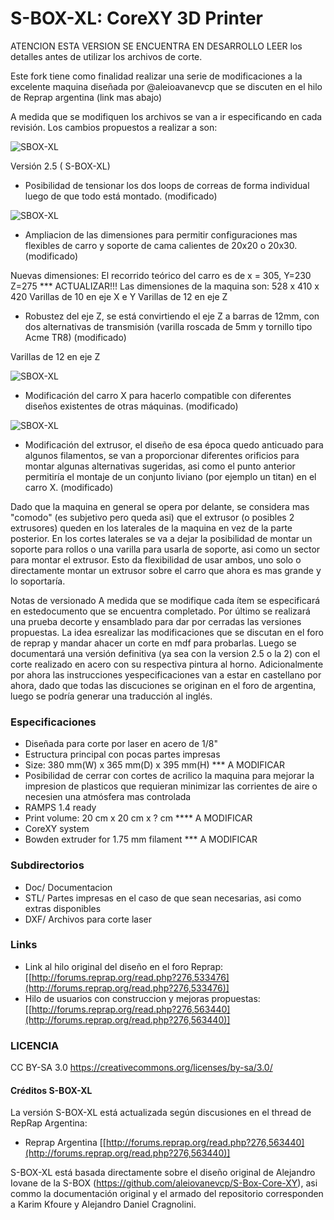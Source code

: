 # S-BOX-XL: CoreXY 3D Printer


ATENCION ESTA VERSION SE ENCUENTRA EN DESARROLLO LEER los
detalles antes de utilizar los archivos de corte.



Este fork tiene como finalidad realizar una serie de
modificaciones a la excelente maquina diseñada por @aleioavanevcp que se
discuten en el hilo de Reprap argentina (link mas abajo)

A medida que se modifiquen los archivos se van a ir
especificando en cada revisión. Los cambios propuestos a realizar a son:
 
 
![SBOX-XL](https://i.imgur.com/tgVSHT1.png)


Versión 2.5 ( S-BOX-XL)



* Posibilidad de tensionar los dos loops de correas de forma
individual luego de que todo está montado. (modificado)

![SBOX-XL](https://i.imgur.com/4Ty3gyB.png)

* Ampliacion de las dimensiones para permitir configuraciones mas
flexibles de carro y soporte de cama calientes de 20x20 o 20x30. (modificado)


Nuevas dimensiones:
El recorrido teórico del carro es de x = 305, Y=230 Z=275
*** ACTUALIZAR!!! Las dimensiones de la maquina son: 528 x 410 x 420
Varillas de 10 en eje X e Y
Varillas de 12 en eje Z

* Robustez del eje Z, se está convirtiendo el eje Z a barras
de 12mm, con dos alternativas de transmisión (varilla roscada de 5mm y tornillo
tipo Acme TR8) (modificado)

Varillas de 12 en eje Z

![SBOX-XL](https://i.imgur.com/wF26sgF.png)


* Modificación del carro X para hacerlo compatible con
diferentes diseños existentes de otras máquinas. (modificado)

![SBOX-XL](https://i.imgur.com/nP22Bky.png)


* Modificación del extrusor, el diseño de esa época quedo
anticuado para algunos filamentos, se van a proporcionar diferentes orificios
para montar algunas alternativas sugeridas, asi como el punto anterior
permitiría el montaje de un conjunto liviano (por ejemplo un titan) en el carro
X. (modificado)

Dado que la maquina en general se opera por delante, se considera mas "comodo" (es subjetivo pero queda asi) que el extrusor (o posibles 2 extrusores) queden en los laterales de la maquina en vez de la parte posterior. En los cortes laterales se va a dejar la posibilidad de montar un soporte para rollos o una varilla para usarla de soporte, asi como un sector para montar el extrusor. Esto da flexibilidad de usar ambos, uno solo o directamente montar un extrusor sobre el carro que ahora es mas grande y lo soportaría.


Notas de versionado 
A medida que se modifique cada ítem se especificará en estedocumento que se encuentra completado. Por último se realizará una prueba decorte y ensamblado para dar por cerradas las versiones propuestas. La idea esrealizar las modificaciones que se discutan en el foro de reprap y mandar ahacer un corte en mdf para probarlas. Luego se documentará una versión definitiva (ya sea con la version 2.5 o la 2) con el corte realizado en acero con su respectiva pintura al horno. 
Adicionalmente por ahora las instrucciones yespecificaciones van a estar en castellano por ahora, dado que todas las discuciones se originan en el foro de argentina, luego se podría generar una traducción al inglés. 


### Especificaciones
* Diseñada para corte por laser en acero de 1/8" 
* Estructura principal con pocas partes impresas
* Size: 380 mm(W) x 365 mm(D) x 395 mm(H) *** A MODIFICAR
* Posibilidad de cerrar con cortes de acrilico la maquina para mejorar la impresion de plasticos que requieran minimizar las corrientes de aire o necesien una atmósfera mas controlada
* RAMPS 1.4 ready
* Print volume: 20 cm x 20 cm x ? cm  **** A MODIFICAR
* CoreXY system
* Bowden extruder for 1.75 mm filament *** A MODIFICAR


### Subdirectorios

* Doc/ Documentacion 
* STL/ Partes impresas en el caso de que sean necesarias, asi como extras disponibles
* DXF/ Archivos para corte laser


### Links
* Link al hilo original del diseño en el foro Reprap: [[http://forums.reprap.org/read.php?276,533476](http://forums.reprap.org/read.php?276,533476)]
* Hilo de usuarios con construccion y mejoras propuestas: [[http://forums.reprap.org/read.php?276,563440](http://forums.reprap.org/read.php?276,563440)]


### LICENCIA
CC BY-SA 3.0
https://creativecommons.org/licenses/by-sa/3.0/

#### Créditos S-BOX-XL

La versión S-BOX-XL está actualizada según discusiones en el thread de RepRap Argentina:
* Reprap Argentina [[http://forums.reprap.org/read.php?276,563440](http://forums.reprap.org/read.php?276,563440)]

S-BOX-XL está basada directamente sobre el diseño original de Alejandro Iovane de la S-BOX (https://github.com/aleiovanevcp/S-Box-Core-XY), asi commo la documentación original y el armado del repositorio corresponden a Karim Kfoure y Alejandro Daniel Cragnolini. 
